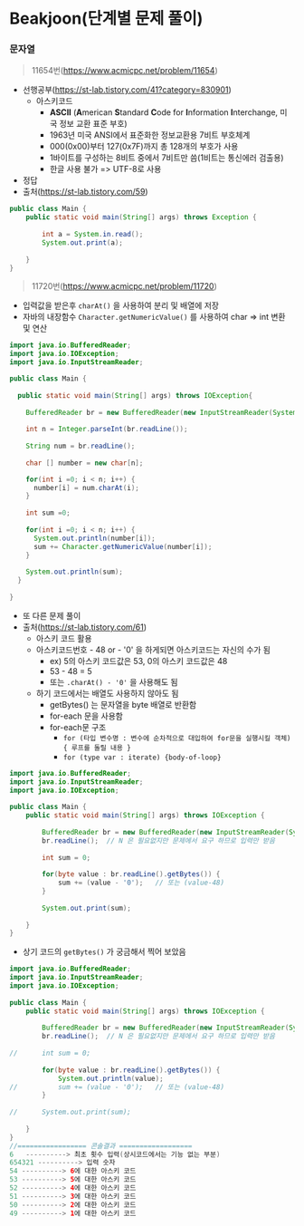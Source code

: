 # Beakjoon(단계별 문제 풀이)

### 문자열

> 11654번(https://www.acmicpc.net/problem/11654)

- 선행공부(https://st-lab.tistory.com/41?category=830901)
  - 아스키코드
    - **ASCII** (**A**merican **S**tandard **C**ode for **I**nformation **I**nterchange, 미국 정보 교환 표준 부호)
    - 1963년 미국 ANSI에서 표준화한 정보교환용 7비트 부호체계
    - 000(0x00)부터 127(0x7F)까지 총 128개의 부호가 사용
    - 1바이트를 구성하는 8비트 중에서 7비트만 씀(1비트는 통신에러 검출용)
    - 한글 사용 불가 => UTF-8로 사용
- 정답
- 출처(https://st-lab.tistory.com/59)

```java
public class Main {
	public static void main(String[] args) throws Exception {
 
		int a = System.in.read();
		System.out.print(a);
 
	}
}
```

> 11720번(https://www.acmicpc.net/problem/11720)

- 입력값을 받은후 `charAt()` 을 사용하여 분리 및 배열에 저장
- 자바의 내장함수 `Character.getNumericValue()` 를 사용하여 char => int 변환 및 연산

```java
import java.io.BufferedReader;
import java.io.IOException;
import java.io.InputStreamReader;

public class Main {
  
  public static void main(String[] args) throws IOException{
    
    BufferedReader br = new BufferedReader(new InputStreamReader(System.in));
    
    int n = Integer.parseInt(br.readLine());
    
    String num = br.readLine();
    
    char [] number = new char[n];

    for(int i =0; i < n; i++) {
      number[i] = num.charAt(i);
    }
    
    int sum =0;
    
    for(int i =0; i < n; i++) {
      System.out.println(number[i]);
      sum += Character.getNumericValue(number[i]);
    }
    
    System.out.println(sum);
  }
  
}
```

- 또 다른 문제 풀이
- 출처(https://st-lab.tistory.com/61)
  - 아스키 코드 활용
  - 아스키코드번호 - 48 or - '0' 을 하게되면 아스키코드는 자신의 수가 됨
    - ex) 5의 아스키 코드값은 53, 0의 아스키 코드값은 48
    - 53 - 48 = 5 
    - 또는 `.charAt() - '0'` 을 사용해도 됨
  - 하기 코드에서는 배열도 사용하지 않아도 됨
    - getBytes() 는 문자열을 byte 배열로 반환함
    - for-each 문을 사용함
    - for-each문 구조
      - `for (타입 변수명 : 변수에 순차적으로 대입하여 for문을 실행시킬 객체) { 루프를 돌릴 내용 }`
      - `for (type var : iterate) {body-of-loop}` 

```java
import java.io.BufferedReader;
import java.io.InputStreamReader;
import java.io.IOException;
 
public class Main {
	public static void main(String[] args) throws IOException {		
 
		BufferedReader br = new BufferedReader(new InputStreamReader(System.in));
		br.readLine();	// N 은 필요없지만 문제에서 요구 하므로 입력만 받음
		
		int sum = 0;
		
		for(byte value : br.readLine().getBytes()) {
			sum += (value - '0');	// 또는 (value-48)
		}
		
		System.out.print(sum);
		
	}
}
```

- 상기 코드의 `getBytes()` 가 궁금해서 찍어 보았음

```java
import java.io.BufferedReader;
import java.io.InputStreamReader;
import java.io.IOException;
 
public class Main {
	public static void main(String[] args) throws IOException {		
 
		BufferedReader br = new BufferedReader(new InputStreamReader(System.in));
		br.readLine();	// N 은 필요없지만 문제에서 요구 하므로 입력만 받음
		
//		int sum = 0;
		
		for(byte value : br.readLine().getBytes()) {
            System.out.println(value);
//			sum += (value - '0');	// 또는 (value-48)
		}
		
//		System.out.print(sum);
		
	}
}
//================= 콘솔결과 ==================
6	----------> 최초 횟수 입력(상시코드에서는 기능 없는 부분)
654321 ----------> 입력 숫자
54 ----------> 6에 대한 아스키 코드
53 ----------> 5에 대한 아스키 코드
52 ----------> 4에 대한 아스키 코드
51 ----------> 3에 대한 아스키 코드
50 ----------> 2에 대한 아스키 코드
49 ----------> 1에 대한 아스키 코드
```